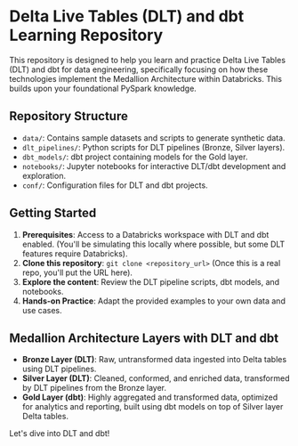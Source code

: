 # Delta Live Tables (DLT) and dbt Learning Repository

This repository is designed to help you learn and practice Delta Live Tables (DLT) and dbt for data engineering, specifically focusing on how these technologies implement the Medallion Architecture within Databricks. This builds upon your foundational PySpark knowledge.

## Repository Structure

- `data/`: Contains sample datasets and scripts to generate synthetic data.
- `dlt_pipelines/`: Python scripts for DLT pipelines (Bronze, Silver layers).
- `dbt_models/`: dbt project containing models for the Gold layer.
- `notebooks/`: Jupyter notebooks for interactive DLT/dbt development and exploration.
- `conf/`: Configuration files for DLT and dbt projects.

## Getting Started

1.  **Prerequisites**: Access to a Databricks workspace with DLT and dbt enabled. (You'll be simulating this locally where possible, but some DLT features require Databricks).
2.  **Clone this repository**: `git clone <repository_url>` (Once this is a real repo, you'll put the URL here).
3.  **Explore the content**: Review the DLT pipeline scripts, dbt models, and notebooks.
4.  **Hands-on Practice**: Adapt the provided examples to your own data and use cases.

## Medallion Architecture Layers with DLT and dbt

-   **Bronze Layer (DLT)**: Raw, untransformed data ingested into Delta tables using DLT pipelines.
-   **Silver Layer (DLT)**: Cleaned, conformed, and enriched data, transformed by DLT pipelines from the Bronze layer.
-   **Gold Layer (dbt)**: Highly aggregated and transformed data, optimized for analytics and reporting, built using dbt models on top of Silver layer Delta tables.

Let's dive into DLT and dbt!

